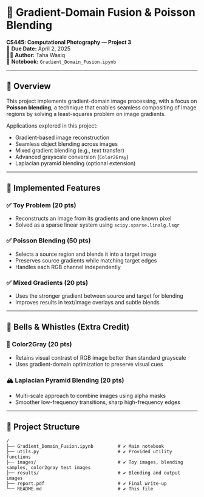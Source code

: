 # 🎨 Gradient-Domain Fusion & Poisson Blending  
**CS445: Computational Photography — Project 3**  
📅 **Due Date:** April 2, 2025  
👨‍💻 **Author:** Taha Wasiq  
📓 **Notebook:** `Gradient_Domain_Fusion.ipynb`

---

## 🧠 Overview

This project implements gradient-domain image processing, with a focus on **Poisson blending**, a technique that enables seamless compositing of image regions by solving a least-squares problem on image gradients.

Applications explored in this project:
- Gradient-based image reconstruction
- Seamless object blending across images
- Mixed gradient blending (e.g., text transfer)
- Advanced grayscale conversion (`Color2Gray`)
- Laplacian pyramid blending (optional extension)

---

## 🧪 Implemented Features

### ✅ Toy Problem (20 pts)
- Reconstructs an image from its gradients and one known pixel
- Solved as a sparse linear system using `scipy.sparse.linalg.lsqr`

### ✅ Poisson Blending (50 pts)
- Selects a source region and blends it into a target image
- Preserves source gradients while matching target edges
- Handles each RGB channel independently

### ✅ Mixed Gradients (20 pts)
- Uses the stronger gradient between source and target for blending
- Improves results in text/image overlays and subtle blends

---

## 🌟 Bells & Whistles (Extra Credit)

### 🖤 Color2Gray (20 pts)
- Retains visual contrast of RGB image better than standard grayscale
- Uses gradient-domain optimization to preserve visual cues

### 🏔 Laplacian Pyramid Blending (20 pts)
- Multi-scale approach to combine images using alpha masks
- Smoother low-frequency transitions, sharp high-frequency edges

---

## 📂 Project Structure

```text
/
├── Gradient_Domain_Fusion.ipynb         # ✔️ Main notebook
├── utils.py                             # ✔️ Provided utility functions
├── images/                              # ✔️ Toy images, blending samples, color2gray test images
├── results/                             # ✔️ Blending and output images
├── report.pdf                           # ✔️ Final write-up
└── README.md                            # ✔️ This file

